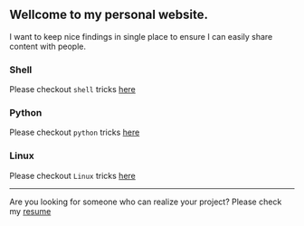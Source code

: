 ## Wellcome to my personal website.

I want to keep nice findings in single place to ensure I can easily share content with people.

### Shell

Please checkout `shell` tricks [here](shell)

### Python

Please checkout `python` tricks [here](python)

### Linux

Please checkout `Linux` tricks [here](Linux)

---

Are you looking for someone who can realize your project? Please check my [resume](resume)
